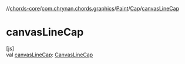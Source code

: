//[chords-core](../../../../index.md)/[com.chrynan.chords.graphics](../../index.md)/[Paint](../index.md)/[Cap](index.md)/[canvasLineCap](canvas-line-cap.md)

# canvasLineCap

[js]\
val [canvasLineCap](canvas-line-cap.md): [CanvasLineCap](https://kotlinlang.org/api/latest/jvm/stdlib/org.w3c.dom/-canvas-line-cap/index.html)
